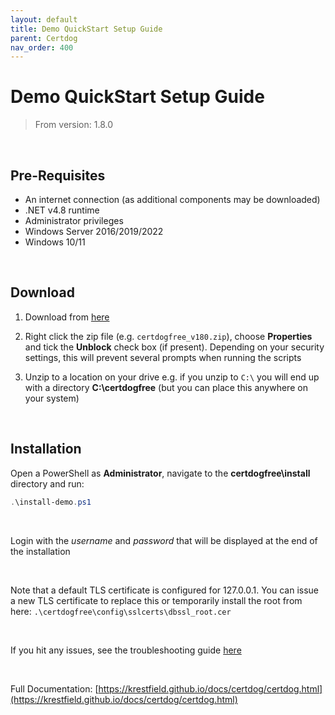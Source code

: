 ```yaml
---
layout: default
title: Demo QuickStart Setup Guide
parent: Certdog
nav_order: 400
---
```


# Demo QuickStart Setup Guide

> From version: 1.8.0

 <br>

## Pre-Requisites

* An internet connection (as additional components may be downloaded)
* .NET v4.8 runtime
* Administrator privileges  
* Windows Server 2016/2019/2022
* Windows 10/11

<br>

## Download

1. Download from [here](https://krestfield.s3.eu-west-2.amazonaws.com/certdog/certdogfree_v170.zip)

2. Right click the zip file (e.g. ``certdogfree_v180.zip``), choose **Properties** and tick the **Unblock** check box (if present). Depending on your security settings, this will prevent several prompts when running the scripts  

3. Unzip to a location on your drive e.g. if you unzip to ``C:\`` you will end up with a directory **C:\certdogfree** (but you can place this anywhere on your system)

<br>

## Installation

Open a PowerShell as **Administrator**, navigate to the **certdogfree\install** directory and run:

```powershell
.\install-demo.ps1
```

<br>

Login with the *username* and *password* that will be displayed at the end of the installation

<br>

Note that a default TLS certificate is configured for 127.0.0.1. You can issue a new TLS certificate to replace this or temporarily install the root from here: ``.\certdogfree\config\sslcerts\dbssl_root.cer`` 

<br>

If you hit any issues, see the troubleshooting guide [here](install_troubleshooting.html)

<br>

Full Documentation: [https://krestfield.github.io/docs/certdog/certdog.html](https://krestfield.github.io/docs/certdog/certdog.html)


